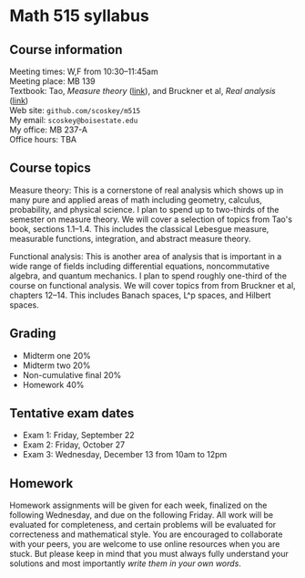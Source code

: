 # Math 515 syllabus

## Course information

Meeting times: W,F from 10:30&ndash;11:45am  
Meeting place: MB 139  
Textbook: Tao, *Measure theory* ([link](http://terrytao.files.wordpress.com/2012/12/gsm-126-tao5-measure-book.pdf)), and Bruckner et al, *Real analysis* ([link](http://classicalrealanalysis.info/documents/BBT-AlllChapters-Landscape.pdf))  
Web site: `github.com/scoskey/m515`  
My email: `scoskey@boisestate.edu`  
My office: MB 237-A  
Office hours: TBA

## Course topics

Measure theory: This is a cornerstone of real analysis which shows up in many pure and applied areas of math including geometry, calculus, probability, and physical science. I plan to spend up to two-thirds of the semester on measure theory. We will cover a selection of topics from Tao's book, sections 1.1&ndash;1.4. This includes the classical Lebesgue measure, measurable functions, integration, and abstract measure theory.

Functional analysis: This is another area of analysis that is important in a wide range of fields including differential equations, noncommutative algebra, and quantum mechanics. I plan to spend roughly one-third of the course on functional analysis. We will cover topics from from Bruckner et al, chapters 12&ndash;14. This includes Banach spaces, L^p spaces, and Hilbert spaces.

## Grading

* Midterm one 20%
* Midterm two 20%
* Non-cumulative final 20%
* Homework 40%

## Tentative exam dates

* Exam 1: Friday, September 22
* Exam 2: Friday, October 27
* Exam 3: Wednesday, December 13 from 10am to 12pm

## Homework

Homework assignments will be given for each week, finalized on the following Wednesday, and due on the following Friday. All work will be evaluated for completeness, and certain problems will be evaluated for correcteness and mathematical style. You are encouraged to collaborate with your peers, you are welcome to use online resources when you are stuck. But please keep in mind that you must always fully understand your solutions and most importantly *write them in your own words*.
